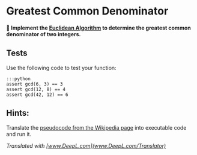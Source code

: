 
# Greatest Common Denominator

**🎯 Implement the [Euclidean Algorithm](https://en.wikipedia.org/wiki/Euclidean_algorithm) to determine the greatest common denominator of two integers.**

## Tests

Use the following code to test your function:

    :::python
    assert gcd(6, 3) == 3
    assert gcd(12, 8) == 4
    assert gcd(42, 12) == 6

## Hints:

Translate the [pseudocode from the Wikipedia page](https://en.wikipedia.org/wiki/Euclidean_algorithm#Implementations) into executable code and run it.

*Translated with [www.DeepL.com](www.DeepL.com/Translator)*
